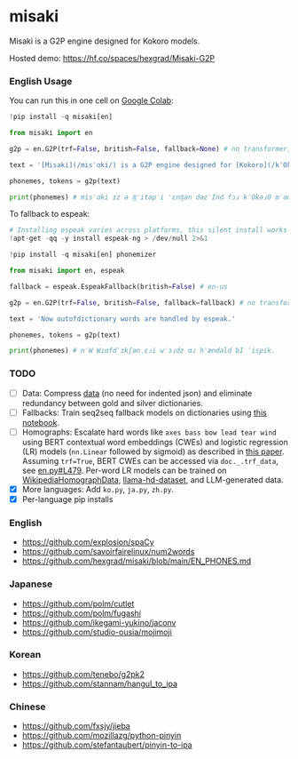 # misaki
Misaki is a G2P engine designed for Kokoro models.

Hosted demo: https://hf.co/spaces/hexgrad/Misaki-G2P

### English Usage
You can run this in one cell on [Google Colab](https://colab.research.google.com/):
```py
!pip install -q misaki[en]

from misaki import en

g2p = en.G2P(trf=False, british=False, fallback=None) # no transformer, American English

text = '[Misaki](/misˈɑki/) is a G2P engine designed for [Kokoro](/kˈOkəɹO/) models.'

phonemes, tokens = g2p(text)

print(phonemes) # misˈɑki ɪz ə ʤˈitəpˈi ˈɛnʤən dəzˈInd fɔɹ kˈOkəɹO mˈɑdᵊlz.
```

To fallback to espeak:
```py
# Installing espeak varies across platforms, this silent install works on Colab:
!apt-get -qq -y install espeak-ng > /dev/null 2>&1

!pip install -q misaki[en] phonemizer

from misaki import en, espeak

fallback = espeak.EspeakFallback(british=False) # en-us

g2p = en.G2P(trf=False, british=False, fallback=fallback) # no transformer, American English

text = 'Now outofdictionary words are handled by espeak.'

phonemes, tokens = g2p(text)

print(phonemes) # nˈW Wɾɑfdˈɪkʃənˌɛɹi wˈɜɹdz ɑɹ hˈændəld bI ˈispik.
```

### TODO
- [ ] Data: Compress [data](https://github.com/hexgrad/misaki/tree/main/misaki/data) (no need for indented json) and eliminate redundancy between gold and silver dictionaries.
- [ ] Fallbacks: Train seq2seq fallback models on dictionaries using [this notebook](https://github.com/Kyubyong/nlp_made_easy/blob/master/PyTorch%20seq2seq%20template%20based%20on%20the%20g2p%20task.ipynb).
- [ ] Homographs: Escalate hard words like `axes bass bow lead tear wind` using BERT contextual word embeddings (CWEs) and logistic regression (LR) models (`nn.Linear` followed by sigmoid) as described in [this paper](https://assets.amazon.science/c3/db/23ca18d7450d8dbb5b80a11fcdd3/homograph-disambiguation-with-contextual-word-embeddings-for-tts-systems.pdf). Assuming `trf=True`, BERT CWEs can be accessed via `doc._.trf_data`, see [en.py#L479](https://github.com/hexgrad/misaki/blob/main/misaki/en.py#L479). Per-word LR models can be trained on [WikipediaHomographData](https://github.com/google-research-datasets/WikipediaHomographData), [llama-hd-dataset](https://github.com/facebookresearch/llama-hd-dataset), and LLM-generated data.
- [x] More languages: Add `ko.py`, `ja.py`, `zh.py`.
- [x] Per-language pip installs

### English
- https://github.com/explosion/spaCy
- https://github.com/savoirfairelinux/num2words
- https://github.com/hexgrad/misaki/blob/main/EN_PHONES.md

### Japanese
- https://github.com/polm/cutlet
- https://github.com/polm/fugashi
- https://github.com/ikegami-yukino/jaconv
- https://github.com/studio-ousia/mojimoji

### Korean
- https://github.com/tenebo/g2pk2
- https://github.com/stannam/hangul_to_ipa

### Chinese
- https://github.com/fxsjy/jieba
- https://github.com/mozillazg/python-pinyin
- https://github.com/stefantaubert/pinyin-to-ipa
